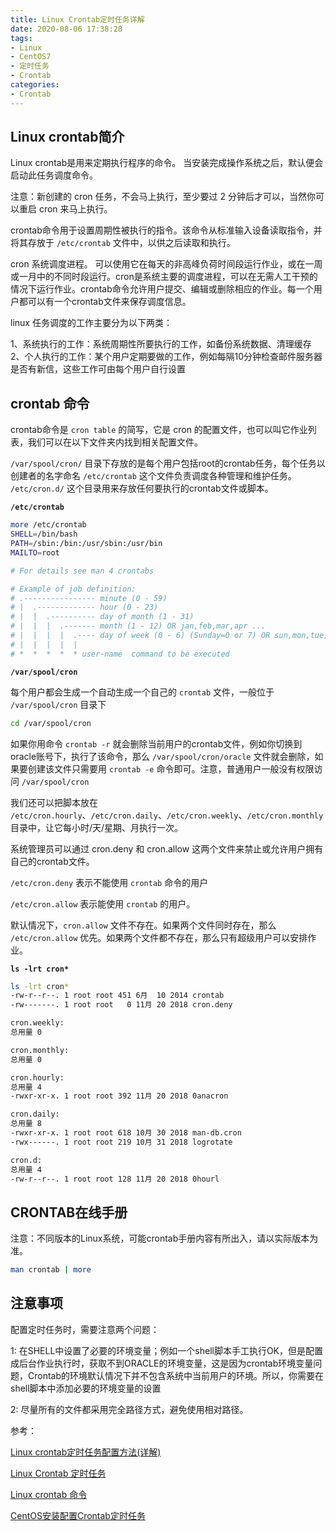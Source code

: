 ```yaml
---
title: Linux Crontab定时任务详解
date: 2020-08-06 17:38:28
tags:
- Linux
- CentOS7
- 定时任务
- Crontab
categories:
- Crontab
---
```


## Linux crontab简介

Linux crontab是用来定期执行程序的命令。
当安装完成操作系统之后，默认便会启动此任务调度命令。

注意：新创建的 cron 任务，不会马上执行，至少要过 2 分钟后才可以，当然你可以重启 cron 来马上执行。

crontab命令用于设置周期性被执行的指令。该命令从标准输入设备读取指令，并将其存放于 `/etc/crontab` 文件中，以供之后读取和执行。

cron 系统调度进程。 可以使用它在每天的非高峰负荷时间段运行作业，或在一周或一月中的不同时段运行。cron是系统主要的调度进程，可以在无需人工干预的情况下运行作业。crontab命令允许用户提交、编辑或删除相应的作业。每一个用户都可以有一个crontab文件来保存调度信息。

linux 任务调度的工作主要分为以下两类：

1、系统执行的工作：系统周期性所要执行的工作，如备份系统数据、清理缓存
2、个人执行的工作：某个用户定期要做的工作，例如每隔10分钟检查邮件服务器是否有新信，这些工作可由每个用户自行设置

## crontab 命令

crontab命令是 `cron table` 的简写，它是 cron 的配置文件，也可以叫它作业列表，我们可以在以下文件夹内找到相关配置文件。

`/var/spool/cron/` 目录下存放的是每个用户包括root的crontab任务，每个任务以创建者的名字命名
`/etc/crontab` 这个文件负责调度各种管理和维护任务。
`/etc/cron.d/` 这个目录用来存放任何要执行的crontab文件或脚本。

**`/etc/crontab`**

```sh
more /etc/crontab
SHELL=/bin/bash
PATH=/sbin:/bin:/usr/sbin:/usr/bin
MAILTO=root

# For details see man 4 crontabs

# Example of job definition:
# .---------------- minute (0 - 59)
# |  .------------- hour (0 - 23)
# |  |  .---------- day of month (1 - 31)
# |  |  |  .------- month (1 - 12) OR jan,feb,mar,apr ...
# |  |  |  |  .---- day of week (0 - 6) (Sunday=0 or 7) OR sun,mon,tue,wed,thu,fri,sat
# |  |  |  |  |
# *  *  *  *  * user-name  command to be executed
```

**`/var/spool/cron`**

每个用户都会生成一个自动生成一个自己的 `crontab` 文件，一般位于 `/var/spool/cron` 目录下

```sh
cd /var/spool/cron
```

如果你用命令 `crontab -r` 就会删除当前用户的crontab文件，例如你切换到oracle账号下，执行了该命令，那么 `/var/spool/cron/oracle` 文件就会删除，如果要创建该文件只需要用 `crontab -e` 命令即可。注意，普通用户一般没有权限访问 `/var/spool/cron`

我们还可以把脚本放在 `/etc/cron.hourly`、`/etc/cron.daily`、`/etc/cron.weekly`、`/etc/cron.monthly` 目录中，让它每小时/天/星期、月执行一次。

系统管理员可以通过 cron.deny 和 cron.allow 这两个文件来禁止或允许用户拥有自己的crontab文件。

`/etc/cron.deny` 表示不能使用 `crontab` 命令的用户

`/etc/cron.allow` 表示能使用 `crontab` 的用户。

默认情况下，`cron.allow` 文件不存在。如果两个文件同时存在，那么 `/etc/cron.allow` 优先。如果两个文件都不存在，那么只有超级用户可以安排作业。

**`ls -lrt cron*`**

```sh
ls -lrt cron*
-rw-r--r--. 1 root root 451 6月  10 2014 crontab
-rw-------. 1 root root   0 11月 20 2018 cron.deny

cron.weekly:
总用量 0

cron.monthly:
总用量 0

cron.hourly:
总用量 4
-rwxr-xr-x. 1 root root 392 11月 20 2018 0anacron

cron.daily:
总用量 8
-rwxr-xr-x. 1 root root 618 10月 30 2018 man-db.cron
-rwx------. 1 root root 219 10月 31 2018 logrotate

cron.d:
总用量 4
-rw-r--r--. 1 root root 128 11月 20 2018 0hourl
```

## CRONTAB在线手册

注意：不同版本的Linux系统，可能crontab手册内容有所出入，请以实际版本为准。

```sh
man crontab | more
```

## 注意事项

配置定时任务时，需要注意两个问题：

1: 在SHELL中设置了必要的环境变量；例如一个shell脚本手工执行OK，但是配置成后台作业执行时，获取不到ORACLE的环境变量，这是因为crontab环境变量问题，Crontab的环境默认情况下并不包含系统中当前用户的环境。所以，你需要在shell脚本中添加必要的环境变量的设置

2: 尽量所有的文件都采用完全路径方式，避免使用相对路径。

参考：

[Linux crontab定时任务配置方法(详解)](https://www.jb51.net/article/98640.htm)

[Linux Crontab 定时任务](https://www.runoob.com/w3cnote/linux-crontab-tasks.html)

[Linux crontab 命令](https://www.runoob.com/linux/linux-comm-crontab.html)

[CentOS安装配置Crontab定时任务](https://www.linuxidc.com/Linux/2019-03/157851.htm)